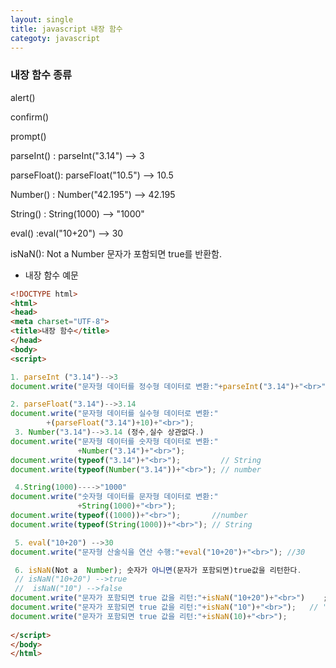 ```yaml
---
layout: single
title: javascript 내장 함수
categoty: javascript
---
```

### 내장 함수 종류

  alert()  

  confirm()
  
  prompt()  

  parseInt() : parseInt("3.14") -->  3  

  parseFloat(): parseFloat("10.5") -->  10.5  

  Number() : Number("42.195") -->  42.195  

  String() : String(1000) --> "1000"

  eval() :eval("10+20") -->  30  

  isNaN(): Not a Number 문자가 포함되면 true를 반환함.  

* 내장 함수 예문

`````html
<!DOCTYPE html>
<html>
<head>
<meta charset="UTF-8">
<title>내장 함수</title>
</head>
<body>
<script>

1. parseInt ("3.14")-->3
document.write("문자형 데이터를 정수형 데이터로 변환:"+parseInt("3.14")+"<br>");

2. parseFloat("3.14")-->3.14
document.write("문자형 데이터를 실수형 데이터로 변환:"
		+(parseFloat("3.14")+10)+"<br>");
 3. Number("3.14")-->3.14 (정수,실수 상관없다.)
document.write("문자형 데이터를 숫자형 데이터로 변환:"
		       +Number("3.14")+"<br>");
document.write(typeof("3.14")+"<br>");		   // String      
document.write(typeof(Number("3.14"))+"<br>"); // number	 	       

 4.String(1000)---->"1000"
document.write("숫자형 데이터를 문자형 데이터로 변환:"
		       +String(1000)+"<br>");
document.write(typeof((1000))+"<br>");		 //number       
document.write(typeof(String(1000))+"<br>"); // String

 5. eval("10+20") -->30
document.write("문자형 산술식을 연산 수행:"+eval("10+20")+"<br>"); //30

 6. isNaN(Not a  Number); 숫자가 아니면(문자가 포함되면)true값을 리턴한다.
 // isNaN("10+20") -->true
 //  isNaN("10") -->false
document.write("문자가 포함되면 true 값을 리턴:"+isNaN("10+20")+"<br>")	; // +가 문자로 인식	       
document.write("문자가 포함되면 true 값을 리턴:"+isNaN("10")+"<br>");	 // " "	안에 있어도 숫자로 인식       
document.write("문자가 포함되면 true 값을 리턴:"+isNaN(10)+"<br>");		       
		
</script>
</body>
</html>
``````
